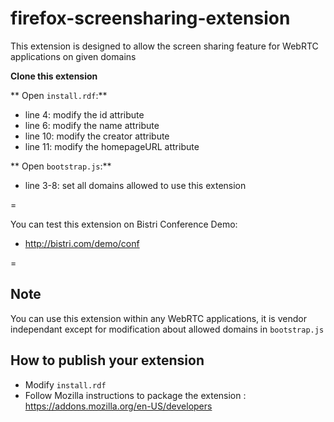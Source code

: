 firefox-screensharing-extension
==============================

This extension is designed to allow the screen sharing feature for WebRTC applications on given domains

**Clone this extension**

** Open `install.rdf`:**

* line 4: modify the id attribute
* line 6: modify the name attribute
* line 10: modify the creator attribute
* line 11: modify the homepageURL attribute

** Open `bootstrap.js`:**

* line 3-8: set all domains allowed to use this extension

=

You can test this extension on Bistri Conference Demo:

* http://bistri.com/demo/conf

=

## Note

You can use this extension within any WebRTC applications, it is vendor independant except for modification about allowed domains in `bootstrap.js`

## How to publish your extension

* Modify `install.rdf`
* Follow Mozilla instructions to package the extension : https://addons.mozilla.org/en-US/developers
